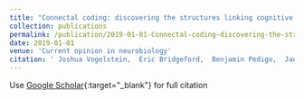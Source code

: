 ```yaml
---
title: "Connectal coding: discovering the structures linking cognitive phenotypes to individual histories"
collection: publications
permalink: /publication/2019-01-01-Connectal-coding-discovering-the-structures-linking-cognitive-phenotypes-to-individual-histories
date: 2019-01-01
venue: 'Current opinion in neurobiology'
citation: ' Joshua Vogelstein,  Eric Bridgeford,  Benjamin Pedigo,  Jaewon Chung,  Keith Levin,  Brett Mensh,  Carey Priebe, &quot;Connectal coding: discovering the structures linking cognitive phenotypes to individual histories.&quot; Current opinion in neurobiology, 2019.'
---
```

Use [Google Scholar](https://scholar.google.com/scholar?q=Connectal+coding:+discovering+the+structures+linking+cognitive+phenotypes+to+individual+histories){:target="_blank"} for full citation